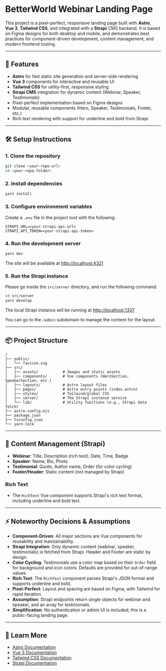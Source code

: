 # BetterWorld Webinar Landing Page

This project is a pixel-perfect, responsive landing page built with **Astro**, **Vue 3**, **Tailwind CSS**, and integrated with a **Strapi** CMS backend. It is based on Figma designs for both desktop and mobile, and demonstrates best practices for component-driven development, content management, and modern frontend tooling.

---

## 🚀 Features

- **Astro** for fast static site generation and server-side rendering
- **Vue 3** components for interactive and reusable UI
- **Tailwind CSS** for utility-first, responsive styling
- **Strapi CMS** integration for dynamic content (Webinar, Speaker, Testimonials)
- Pixel-perfect implementation based on Figma designs
- Modular, reusable components (Hero, Speaker, Testimonials, Footer, etc.)
- Rich text rendering with support for underline and bold from Strapi

---

## 🛠️ Setup Instructions

### 1. Clone the repository

```sh
git clone <your-repo-url>
cd <your-repo-folder>
```

### 2. Install dependencies

```sh
yarn install
```

### 3. Configure environment variables

Create a `.env` file in the project root with the following:

```
STRAPI_URL=<your-strapi-api-url>
STRAPI_API_TOKEN=<your-strapi-api-token>
```

### 4. Run the development server

```sh
yarn dev
```

The site will be available at [http://localhost:4321](http://localhost:4321)

### 5. Run the Strapi instance

Please go inside the `src/server` directory, and run the following command:

```sh
cd src/server
yarn develop
```

The local Strapi instance will be running at [http://localhost:1337](http://localhost:1337)

You can go to the `/admin` subdomain to manage the content for the layout.

---

## 📦 Project Structure

```
/
├── public/
│   └── favicon.svg
├── src/
│   ├── assets/           # Images and static assets
│   ├── components/       # Vue components (HeroSection, SpeakerSection, etc.)
│   ├── layouts/          # Astro layout files
│   ├── pages/            # Astro entry points (index.astro)
│   ├── styles/           # Tailwind/global CSS
│   ├── server/           # The Strapi instance service
│   └── lib/              # Utility functions (e.g., Strapi data fetch)
├── astro.config.mjs
├── package.json
├── tsconfig.json
└── yarn.lock
```

---

## 📝 Content Management (Strapi)

- **Webinar**: Title, Description (rich text), Date, Time, Badge
- **Speaker**: Name, Bio, Photo
- **Testimonial**: Quote, Author name, Order (for color cycling)
- **Footer/Header**: Static content (not managed by Strapi)

### Rich Text

- The `RichText` Vue component supports Strapi's rich text format, including underline and bold text.

---

## ⚡ Noteworthy Decisions & Assumptions

- **Component-Driven**: All major sections are Vue components for reusability and maintainability.
- **Strapi Integration**: Only dynamic content (webinar, speaker, testimonials) is fetched from Strapi. Header and Footer are static by design.
- **Color Cycling**: Testimonials use a color map based on their `Order` field for background and icon colors. Defaults are provided for out-of-range values.
- **Rich Text**: The `RichText` component parses Strapi's JSON format and supports underline and bold.
- **Pixel-Perfect**: Layout and spacing are based on Figma, with Tailwind for rapid iteration.
- **Assumption**: Strapi endpoints return single objects for webinar and speaker, and an array for testimonials.
- **Simplification**: No authentication or admin UI is included; this is a public-facing landing page.

---

## 👀 Learn More

- [Astro Documentation](https://docs.astro.build)
- [Vue 3 Documentation](https://vuejs.org/)
- [Tailwind CSS Documentation](https://tailwindcss.com/)
- [Strapi Documentation](https://docs.strapi.io/)
